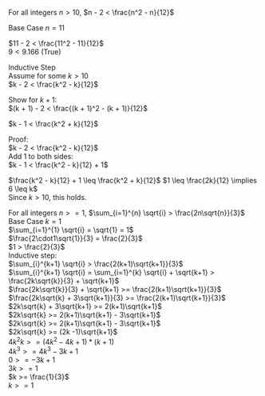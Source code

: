 For all integers $n > 10$, $n - 2 < \frac{n^2 - n}{12}$

Base Case $n = 11$

$11 - 2 < \frac{11^2 - 11}{12}$\
$9 < 9.166$ (True)

Inductive Step\
Assume for some $k > 10$\
$k - 2 < \frac{k^2 - k}{12}$

Show for $k + 1$:\
$(k + 1) - 2 < \frac{(k + 1)^2 - (k + 1)}{12}$

$k - 1 < \frac{k^2 + k}{12}$

Proof:\
$k - 2 < \frac{k^2 - k}{12}$  
Add 1 to both sides:  
$k - 1 < \frac{k^2 - k}{12} + 1$

$\frac{k^2 - k}{12} + 1 \leq \frac{k^2 + k}{12}$ 
$1 \leq \frac{2k}{12} \implies 6 \leq k$\
Since $k > 10$, this holds.  

For all integers $n >= 1$, $\sum_{i=1}^{n} \sqrt{i} > \frac{2n\sqrt{n}}{3}$\
Base Case $k = 1$\
$\sum_{i=1}^{1} \sqrt{i} = \sqrt{1} = 1$\
$\frac{2\cdot1\sqrt{1}}{3} = \frac{2}{3}$\
$1 > \frac{2}{3}$\
Inductive step:\
$\sum_{i}^{k+1} \sqrt{i} > \frac{2(k+1)\sqrt{k+1}}{3}$\
$\sum_{i}^{k+1} \sqrt{i} = \sum_{i=1}^{k} \sqrt{i} + \sqrt{k+1} > \frac{2k\sqrt{k}}{3} + \sqrt{k+1}$\
$\frac{2k\sqrt{k}}{3} + \sqrt{k+1} >= \frac{2(k+1)\sqrt{k+1}}{3}$\
$\frac{2k\sqrt{k} + 3\sqrt{k+1}}{3} >= \frac{2(k+1)\sqrt{k+1}}{3}$\
$2k\sqrt{k} + 3\sqrt{k+1} >= 2(k+1)\sqrt{k+1}$\
$2k\sqrt{k} >= 2(k+1)\sqrt{k+1} - 3\sqrt{k+1}$\
$2k\sqrt{k} >= 2(k+1)\sqrt{k+1} - 3\sqrt{k+1}$\
$2k\sqrt{k} >= (2k -1)\sqrt{k+1}$\
$4k^2k >= (4k^2 - 4k + 1)*(k+1)$\
$4k^3>= 4k^3 - 3k+1$\
$0>=-3k + 1$\
$3k >= 1$\
$k >= \frac{1}{3}$\
$k >= 1$
